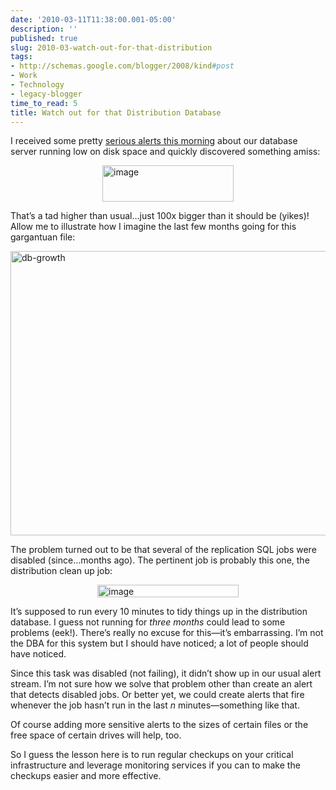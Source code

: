 ```yaml
---
date: '2010-03-11T11:38:00.001-05:00'
description: ''
published: true
slug: 2010-03-watch-out-for-that-distribution
tags:
- http://schemas.google.com/blogger/2008/kind#post
- Work
- Technology
- legacy-blogger
time_to_read: 5
title: Watch out for that Distribution Database
---
```


<p>I received some pretty <a href="http://twitter.com/mharen/status/10326855258">serious alerts this morning</a> about our database server running low on disk space and quickly discovered something amiss:</p>
<p><img alt="image" border="0" height="58" src="http://lh5.ggpht.com/_IKD9WtY5kxU/S5kch_P0yoI/AAAAAAAAArI/dLksI7uk940/image%5B2%5D.png" style="border-right-width: 0px; display: block; float: none; border-top-width: 0px; border-bottom-width: 0px; margin-left: auto; border-left-width: 0px; margin-right: auto;" title="image" width="210" /> </p>
<p>That’s a tad higher than usual…just 100x bigger than it should be (yikes)! Allow me to illustrate how I imagine the last few months going for this gargantuan file:</p>
<p><img alt="db-growth" border="0" height="455" src="http://lh6.ggpht.com/_IKD9WtY5kxU/S5kciOjEgMI/AAAAAAAAArM/v7SQotcU79Y/db-growth%5B5%5D.png" style="border-right-width: 0px; display: block; float: none; border-top-width: 0px; border-bottom-width: 0px; margin-left: auto; border-left-width: 0px; margin-right: auto;" title="db-growth" width="631" /> </p>
<p>The problem turned out to be that several of the replication SQL jobs were disabled (since…months ago). The pertinent job is probably this one, the distribution clean up job:</p>
<p><img alt="image" border="0" height="20" src="http://lh3.ggpht.com/_IKD9WtY5kxU/S5kciRVAdSI/AAAAAAAAArQ/yqxehPZak48/image%5B5%5D.png" style="border-right-width: 0px; display: block; float: none; border-top-width: 0px; border-bottom-width: 0px; margin-left: auto; border-left-width: 0px; margin-right: auto;" title="image" width="226" /> </p>
<p>It’s supposed to run every 10 minutes to tidy things up in the distribution database. I guess not running for <em>three months </em>could lead to some problems (eek!). There’s really no excuse for this—it’s embarrassing. I’m not the DBA for this system but I should have noticed; a lot of people should have noticed.</p>
<p>Since this task was disabled (not failing), it didn’t show up in our usual alert stream. I’m not sure how we solve that problem other than create an alert that detects disabled jobs. Or better yet, we could create alerts that fire whenever the job hasn’t run in the last <em>n</em> minutes—something like that. </p>
<p>Of course adding more sensitive alerts to the sizes of certain files or the free space of certain drives will help, too.</p>
<p>So I guess the lesson here is to run regular checkups on your critical infrastructure and leverage monitoring services if you can to make the checkups easier and more effective.</p>